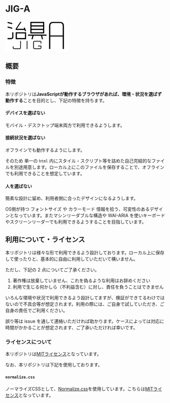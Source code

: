 # JIG-A

![本リポジトリのロゴ 「治具A（J I G - A）」](./note/misc/jig-a-logo-2.svg)

## 概要

### 特徴

本リポジトリは**JavaScriptが動作するブラウザがあれば、環境・状況を選ばず動作する**ことを目的とし、下記の特徴を持ちます。

#### デバイスを選ばない

モバイル・デスクトップ端末両方で利用できるようします。

#### 接続状況を選ばない

オフラインでも動作するようにします。

そのため 単一の `html` 内にスタイル・スクリプト等を詰めた自己完結的なファイルを別途用意します。ローカル上にこのファイルを保存することで、オフラインでも利用できることを想定しています。

#### 人を選ばない

簡素な設計に留め、利用者側に合ったデザインになるようします。

OS側が持つ フォントサイズ や カラーモード 情報を拾う、可変性のあるデザインとなっています。またマシンリーダブルな構造や WAI-ARIA を使いキーボードやスクリーンリーダーでも利用できるようすることを目指しています。

## 利用について・ライセンス

本リポジトリは様々な形で利用できるよう設計しております。ローカル上に保存して使ったりと、基本的に自由に利用していただいて構いません。

ただし、下記の 2 点についてご了承ください。

1. 著作権は放棄していません、これを偽るような利用はお辞めください
2. 利用で生じる何かしら（不利益含む）に対し、責任を負うことはできません

いろんな環境や状況で利用できるよう設計してますが、検証ができてるわけではないので不具合等が想定されます。利用の際には、ご自身で試していただき、ご自身の責任でご利用ください。

誤り等は issue を通して連絡いただければ助かります。ケースによっては対応に時間がかかることが想定されます、ご了承いただければ幸いです。

### ライセンスについて

本リポジトリは[MITライセンス](./LICENSE)となっています。

なお、本リポジトリは下記を使用しております。

#### `normalize.css`

ノーマライズCSSとして、[Normalize.css](https://necolas.github.io/normalize.css/)を使用しています。こちらは[MITライセンス](https://github.com/necolas/normalize.css/blob/master/LICENSE.md)となっています。
